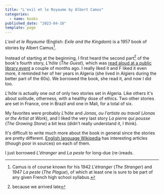 ```yaml
---
title: "L'exil et le Royaume by Albert Camus"
categories:
  - name: books
published_date: "2023-04-16"
template: page
---
```


<span lang="fr">_L'exil et le Royaume_</span> (English: _Exile and the Kingdom_) is a 1957 book of stories by Albert Camus[^1].

Instead of starting at the beginning, I first heard the second part[^2] of the book's fourth story, <span lang="fr">_L'hôte_</span> (_The Guest_), which was [read aloud at a public library event](/notes/weeknote-1-first-crag-climb/) a couple of months ago. I really liked it and F liked it even more, it reminded her of her years in Algeria (she lived in Algiers during the better part of the 60s). We borrowed the book, she read it, and now I did too.

<span lang="fr">_L'hôte_</span> is actually one out of only two stories set in Algeria. Like others it's about solitude, otherness, with a healthy dose of ethics. Two other stories are set in France, one in Brazil and one in Mali, for a total of six.

My favorites were probably <span lang="fr">_L'hôte_</span> and <span lang="fr">_Jonas, ou l'artiste au travail_</span> (_Jonas or the Artist at Work_), and I liked the very last story <span lang="fr">_La pierre qui pousse_</span> (_The Growing Stone_) a bit less (didn't really understand it, I think).

It's difficult to write much more about the book in general since the stories are pretty different. [English language Wikipedia](https://en.wikipedia.org/wiki/Exile_and_the_Kingdom) has interesting articles (though poor in sources) on each of them.

I just borrowed <span lang="fr">_L'étranger_</span> and <span lang="fr">_La peste_</span> for long-due (re-)reads.

[^1]: Camus is of course known for his 1942 <span lang="fr">_L'étranger_</span> (_The Stranger_) and 1947 <span lang="fr">_La peste_</span> (_The Plague_), of which at least one is sure to be part of any given French high school syllabus.
[^2]: because we arrived late

